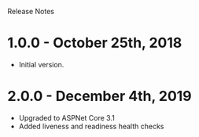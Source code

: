 Release Notes

# 1.0.0 - October 25th, 2018
- Initial version.

# 2.0.0 - December 4th, 2019
- Upgraded to ASPNet Core 3.1
- Added liveness and readiness health checks